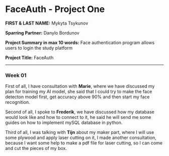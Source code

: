 # FaceAuth - Project One

**FIRST & LAST NAME:** Mykyta Tsykunov

**Sparring Partner:** Danylo Bordunov

**Project Summary in max 10 words:** Face authentication program allows users to login the study platform

**Project Title:** FaceAuth

---
### Week 01
First of all, I have consultation with **Marie**, where we have discussed my plan for training my AI model, she said that I could try to make the face detecton model first, get accuracy above 90% and then start my face recognition.

Second of all, I spoke to **Frederik**, we have discussed how my database would look like and how to connect to it, he said he will send me some guides on how to implement mySQL database in python.

Third of all, I was talking with **Tijn** about my maker part, where I will use some plywood and apply laser cutting on it, I made another consultation, because I want some help to make a pdf file for laser cutting, so I can come and cut the pieces of my box.
